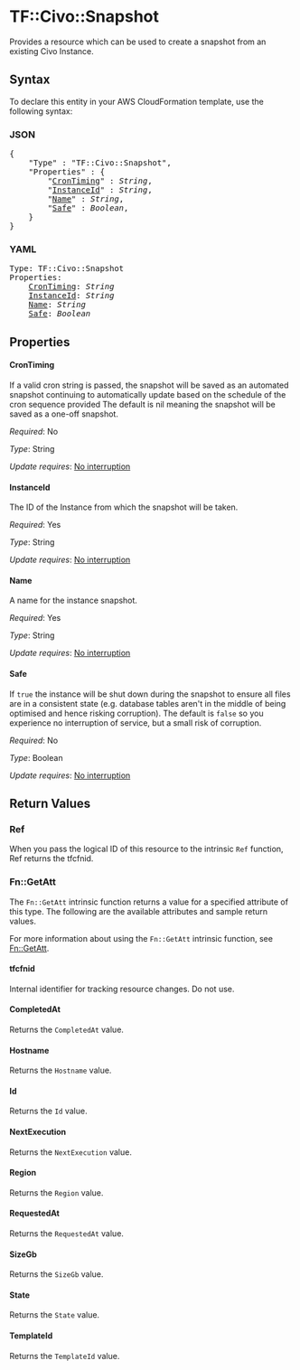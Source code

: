 # TF::Civo::Snapshot

Provides a resource which can be used to create a snapshot from an existing Civo Instance.

## Syntax

To declare this entity in your AWS CloudFormation template, use the following syntax:

### JSON

<pre>
{
    "Type" : "TF::Civo::Snapshot",
    "Properties" : {
        "<a href="#crontiming" title="CronTiming">CronTiming</a>" : <i>String</i>,
        "<a href="#instanceid" title="InstanceId">InstanceId</a>" : <i>String</i>,
        "<a href="#name" title="Name">Name</a>" : <i>String</i>,
        "<a href="#safe" title="Safe">Safe</a>" : <i>Boolean</i>,
    }
}
</pre>

### YAML

<pre>
Type: TF::Civo::Snapshot
Properties:
    <a href="#crontiming" title="CronTiming">CronTiming</a>: <i>String</i>
    <a href="#instanceid" title="InstanceId">InstanceId</a>: <i>String</i>
    <a href="#name" title="Name">Name</a>: <i>String</i>
    <a href="#safe" title="Safe">Safe</a>: <i>Boolean</i>
</pre>

## Properties

#### CronTiming

If a valid cron string is passed, the snapshot will be saved as an automated snapshot
continuing to automatically update based on the schedule of the cron sequence provided
The default is nil meaning the snapshot will be saved as a one-off snapshot.

_Required_: No

_Type_: String

_Update requires_: [No interruption](https://docs.aws.amazon.com/AWSCloudFormation/latest/UserGuide/using-cfn-updating-stacks-update-behaviors.html#update-no-interrupt)

#### InstanceId

The ID of the Instance from which the snapshot will be taken.

_Required_: Yes

_Type_: String

_Update requires_: [No interruption](https://docs.aws.amazon.com/AWSCloudFormation/latest/UserGuide/using-cfn-updating-stacks-update-behaviors.html#update-no-interrupt)

#### Name

A name for the instance snapshot.

_Required_: Yes

_Type_: String

_Update requires_: [No interruption](https://docs.aws.amazon.com/AWSCloudFormation/latest/UserGuide/using-cfn-updating-stacks-update-behaviors.html#update-no-interrupt)

#### Safe

If `true` the instance will be shut down during the snapshot to ensure all files
are in a consistent state (e.g. database tables aren't in the middle of being optimised
and hence risking corruption). The default is `false` so you experience no interruption
of service, but a small risk of corruption.

_Required_: No

_Type_: Boolean

_Update requires_: [No interruption](https://docs.aws.amazon.com/AWSCloudFormation/latest/UserGuide/using-cfn-updating-stacks-update-behaviors.html#update-no-interrupt)

## Return Values

### Ref

When you pass the logical ID of this resource to the intrinsic `Ref` function, Ref returns the tfcfnid.

### Fn::GetAtt

The `Fn::GetAtt` intrinsic function returns a value for a specified attribute of this type. The following are the available attributes and sample return values.

For more information about using the `Fn::GetAtt` intrinsic function, see [Fn::GetAtt](https://docs.aws.amazon.com/AWSCloudFormation/latest/UserGuide/intrinsic-function-reference-getatt.html).

#### tfcfnid

Internal identifier for tracking resource changes. Do not use.

#### CompletedAt

Returns the <code>CompletedAt</code> value.

#### Hostname

Returns the <code>Hostname</code> value.

#### Id

Returns the <code>Id</code> value.

#### NextExecution

Returns the <code>NextExecution</code> value.

#### Region

Returns the <code>Region</code> value.

#### RequestedAt

Returns the <code>RequestedAt</code> value.

#### SizeGb

Returns the <code>SizeGb</code> value.

#### State

Returns the <code>State</code> value.

#### TemplateId

Returns the <code>TemplateId</code> value.

